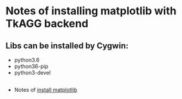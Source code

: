 # Notes of installing matplotlib with TkAGG backend

## Libs can be installed by Cygwin:

* python3.6
* python36-pip
* python3-devel



## 
* Notes of [install matplotlib](https://matplotlib.org/faq/installing_faq.html)


